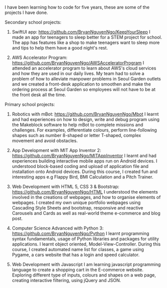 I have been learning how to code for five years, these are some of the projects I have done.

Secondary school projects:
1. SwiftUI app: https://github.com/BryanNguyenNgo/KeepYourSleep
I made an app for teenagers to sleep better for a STEM project for school. The app has features like a shop to make teenagers want to sleep more and tips to help them have a good night's rest.

2. AWS Accelerator Program: https://github.com/BryanNguyenNgo/AWSAcceleratorProgram
I attended an accelerator program to learn about AWS's cloud services and how they are used in our daily lives. My team had to solve a problem of how to alleviate manpower problems in Seoul Garden outlets and we created a front-desk application to smoothen and make the ordering process at Seoul Garden so employees will not have to be at the front desk all the time.

Primary school projects:
1. Robotics with mBot: https://github.com/BryanNguyenNgo/Mbot
I learnt and had experiences on how to design, write and debug program using the Makeblock software to help mBot to complete missions and challenges. For examples, differentiate colours, perform line-following shapes such as number 8-shaped or letter T-shaped, complex movement and avoid obstacles.

2. App Development with MIT App Inventor 2: https://github.com/BryanNguyenNgo/MITAppInventor
I learnt and had experiences building interactive mobile apps run on Android devices. I understood block-based coding and upload of application file and installation onto Android devices. During this course, I created fun and interesting apps e.g Flappy Bird, BMI Calculation and a Pitch Trainer.

3. Web Development with HTML 5, CSS 3 & Bootstrap: https://github.com/BryanNguyenNgo/HTML
I understood the elements involved in the creations of webpages, and how to organise elements of webpages. I created my own unique portfolio webpages using Cascading Style Sheets and bootstrap, responsive and reactive Carousels and Cards as well as real-world theme e-commerce and blog post.

4. Computer Science Advanced with Python 3: https://github.com/BryanNguyenNgo/Python
I learnt programming syntax fundamentals, usage of Python libraries and packages for utility applications. I learnt object oriented, Model-View-Controller. During this course, I created automated name list for classes, a game using Pygame,
a cars website that has a login and speed calculator.

5. Web Development with Javascript
I am learning javascript programming language to create a shopping cart in the E-commerce website. Exploring different type of inputs, colours and shapes on a web page, creating interactive filtering, using jQuery and JSON.
